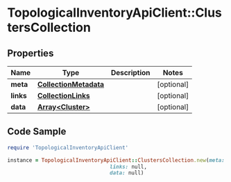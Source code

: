 # TopologicalInventoryApiClient::ClustersCollection

## Properties

Name | Type | Description | Notes
------------ | ------------- | ------------- | -------------
**meta** | [**CollectionMetadata**](CollectionMetadata.md) |  | [optional] 
**links** | [**CollectionLinks**](CollectionLinks.md) |  | [optional] 
**data** | [**Array&lt;Cluster&gt;**](Cluster.md) |  | [optional] 

## Code Sample

```ruby
require 'TopologicalInventoryApiClient'

instance = TopologicalInventoryApiClient::ClustersCollection.new(meta: null,
                                 links: null,
                                 data: null)
```



